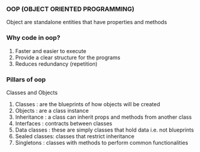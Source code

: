 ### OOP (OBJECT ORIENTED PROGRAMMING)
Object are standalone entities that have properties and methods

### Why code in oop? 
1. Faster and easier to execute
2. Provide a clear structure for the programs
3. Reduces redundancy (repetition)

### Pillars of oop
Classes and Objects
1. Classes : are the blueprints of how objects will be created
2. Objects : are a class instance
3. Inheritance : a class can inherit props and methods from another class
4. Interfaces : contracts between classes
5. Data classes : these are simply classes that hold data i.e. not blueprints
6. Sealed classes: classes that restrict inheritance
7. Singletons : classes with methods to perform common functionalities